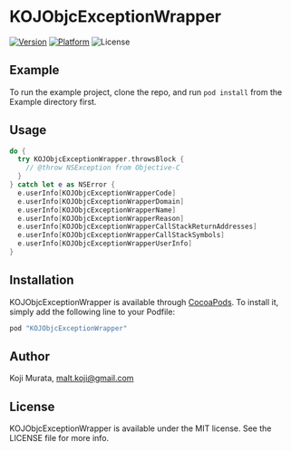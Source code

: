 # KOJObjcExceptionWrapper

[![Version](https://img.shields.io/cocoapods/v/KOJObjcExceptionWrapper.svg?style=flat)](http://cocoapods.org/pods/KOJObjcExceptionWrapper)
[![Platform](https://img.shields.io/cocoapods/p/KOJObjcExceptionWrapper.svg?style=flat)](http://cocoapods.org/pods/KOJObjcExceptionWrapper)
![License](https://img.shields.io/github/license/malt03/KOJObjcExceptionWrapper.svg?style=flat)


## Example

To run the example project, clone the repo, and run `pod install` from the Example directory first.

## Usage

```swift
do {
  try KOJObjcExceptionWrapper.throwsBlock {
    // @throw NSException from Objective-C
  }
} catch let e as NSError {
  e.userInfo[KOJObjcExceptionWrapperCode]
  e.userInfo[KOJObjcExceptionWrapperDomain]
  e.userInfo[KOJObjcExceptionWrapperName]
  e.userInfo[KOJObjcExceptionWrapperReason]
  e.userInfo[KOJObjcExceptionWrapperCallStackReturnAddresses]
  e.userInfo[KOJObjcExceptionWrapperCallStackSymbols]
  e.userInfo[KOJObjcExceptionWrapperUserInfo]
}
```

## Installation

KOJObjcExceptionWrapper is available through [CocoaPods](http://cocoapods.org). To install
it, simply add the following line to your Podfile:

```ruby
pod "KOJObjcExceptionWrapper"
```

## Author

Koji Murata, malt.koji@gmail.com

## License

KOJObjcExceptionWrapper is available under the MIT license. See the LICENSE file for more info.
